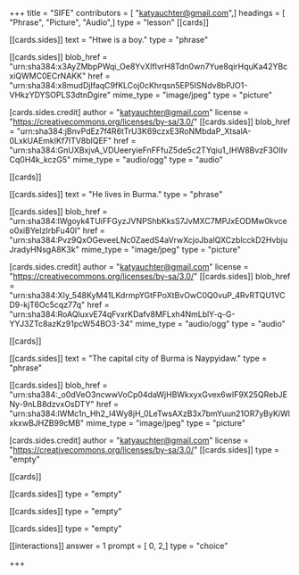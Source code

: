 +++
title = "SIFE"
contributors = [ "katyauchter@gmail.com",]
headings = [ "Phrase", "Picture", "Audio",]
type = "lesson"
[[cards]]

[[cards.sides]]
text = "Htwe is a boy."
type = "phrase"

[[cards.sides]]
blob_href = "urn:sha384:x3AyZMbpPWqi_Oe8YvXlfIvrH8Tdn0wn7Yue8qirHquKa42YBcxiQWMC0ECrNAKK"
href = "urn:sha384:x8mudDjIfaqC9fKLCoj0cKhrqsn5EP5ISNdv8bPJO1-VHkzYDYSOPLS3dtnDgire"
mime_type = "image/jpeg"
type = "picture"

[cards.sides.credit]
author = "katyauchter@gmail.com"
license = "https://creativecommons.org/licenses/by-sa/3.0/"
[[cards.sides]]
blob_href = "urn:sha384:jBnvPdEz7f4R6tTrU3K69czxE3RoNMbdaP_XtsalA-0LxkUAEmkIKf7lTV8blQEF"
href = "urn:sha384:GnUXBxjvA_VDUeeryieFnFFfuZ5de5c2TYqiu1_IHW8BvzF3OIIvCq0H4k_kczG5"
mime_type = "audio/ogg"
type = "audio"

[[cards]]

[[cards.sides]]
text = "He lives in Burma."
type = "phrase"

[[cards.sides]]
blob_href = "urn:sha384:IWgoyk4TUiFFGyzJVNPShbKksS7JvMXC7MPJxEODMw0kvceo0xiBYeIzIrbFu40I"
href = "urn:sha384:Pvz9QxOGeveeLNc0ZaedS4aVrwXcjoJbalQXCzblcckD2HvbjuJradyHNsgA8K3k"
mime_type = "image/jpeg"
type = "picture"

[cards.sides.credit]
author = "katyauchter@gmail.com"
license = "https://creativecommons.org/licenses/by-sa/3.0/"
[[cards.sides]]
blob_href = "urn:sha384:XIy_548KyM41LKdrmpYGtFPoXtBvOwC0Q0vuP_4RvRTQU1VCD9-kjT6Oc5cqz77q"
href = "urn:sha384:RoAQluxvE74qFvxrKDafv8MFLxh4NmLblY-q-G-YYJ3ZTc8azKz91pcW54BO3-34"
mime_type = "audio/ogg"
type = "audio"

[[cards]]

[[cards.sides]]
text = "The capital city of Burma is Naypyidaw."
type = "phrase"

[[cards.sides]]
blob_href = "urn:sha384:_o0dVeO3ncwwVoCp04daWjHBWkxyxGvex6wIF9X25QRebJENy-9nLB8dzvxOsDTY"
href = "urn:sha384:lWMc1n_Hh2_l4Wy8jH_0LeTwsAXzB3x7bmYuun21OR7yByKiWlxkxwBJHZB99cMB"
mime_type = "image/jpeg"
type = "picture"

[cards.sides.credit]
author = "katyauchter@gmail.com"
license = "https://creativecommons.org/licenses/by-sa/3.0/"
[[cards.sides]]
type = "empty"

[[cards]]

[[cards.sides]]
type = "empty"

[[cards.sides]]
type = "empty"

[[cards.sides]]
type = "empty"

[[interactions]]
answer = 1
prompt = [ 0, 2,]
type = "choice"

+++
